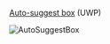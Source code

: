 [Auto-suggest box](https://docs.microsoft.com/en-us/windows/uwp/design/controls-and-patterns/auto-suggest-box) (UWP)

![AutoSuggestBox](https://github.com/Kinnara/ModernWpf/blob/master/docs/images/AutoSuggestBox.png)